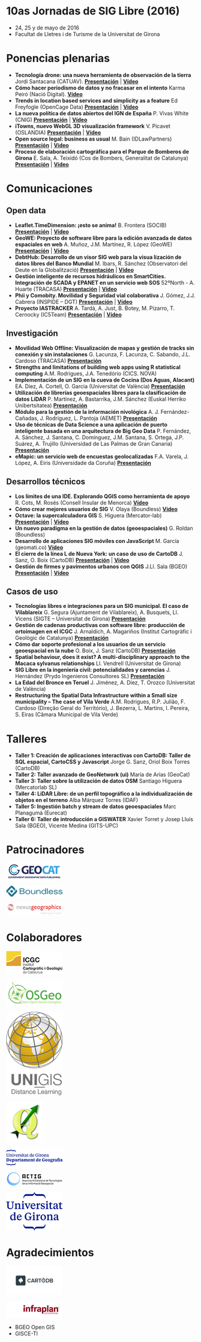 # 10as Jornadas de SIG Libre (2016)

* 24, 25 y de mayo de 2016
* Facultat de Lletres i de Turisme de la Universitat de Girona


Ponencias plenarias
====================

* **Tecnología drone: una nueva herramienta de observación de la tierra** Jordi Santacana (CATUAV). **[Presentación](https://dugi-doc.udg.edu/handle/10256/15632)** | **[Vídeo](http://diobma.udg.edu/handle/10256.1/4270)**
* **Cómo hacer periodismo de datos y no fracasar en el intento** Karma Peiró (Nació Digital). **[Vídeo](https://vimeo.com/172728230)**
* **Trends in location based services and simplicity as a feature** Ed Freyfogle (OpenCage Data) **[Presentación](https://dugi-doc.udg.edu/handle/10256/15633)** | **[Vídeo](http://diobma.udg.edu/handle/10256.1/4272)**
* **La nueva política de datos abiertos del IGN de España** P. Vivas White (CNIG)  **[Presentación](https://dugi-doc.udg.edu/handle/10256/15634)** | **[Vídeo](http://diobma.udg.edu/handle/10256.1/4273)**
* **iTowns, nuevo WebGL 3D visualización framework** V. Picavet (OSLANDIA)  **[Presentación](https://dugi-doc.udg.edu/handle/10256/15635)** | **[Vídeo](http://diobma.udg.edu/handle/10256.1/4274)**
* **Open source legal: business as usual** M. Bain (IDLawPartners)  **[Presentación](https://dugi-doc.udg.edu/handle/10256/15636)** | **[Vídeo](http://diobma.udg.edu/handle/10256.1/4274)**
* **Proceso de elaboración cartográfica para el Parque de Bomberos de Girona** E. Sala, A. Teixidó (Cos de Bombers, Generalitat de Catalunya)  **[Presentación](https://dugi-doc.udg.edu/handle/10256/15637)** | **[Vídeo](http://diobma.udg.edu/handle/10256.1/4276)**

Comunicaciones
=================

Open data
---------------------------

* **Leaflet.TimeDimension: ¡esto se anima!**  B. Frontera (SOCIB)  **[Presentación](https://dugi-doc.udg.edu/handle/10256/15638)** | **[Vídeo](http://diobma.udg.edu/handle/10256.1/4277)**
* **GeoWE: Proyecto de software libre para la edición avanzada de datos espaciales en web** A. Muñoz, J.M. Martínez, R. López (GeoWE)  **[Presentación](https://dugi-doc.udg.edu/handle/10256/15639)** | **[Vídeo](http://diobma.udg.edu/handle/10256.1/4278)**
* **DebtHub: Desarrollo de un visor SIG web para la visua lización de datos libres del Banco Mundial** M. Ibars, R. Sánchez (Observatori del Deute en la Globalització)  **[Presentación](https://dugi-doc.udg.edu/handle/10256/15640)** | **[Vídeo](http://diobma.udg.edu/handle/10256.1/4279)**
* **Gestión inteligente de recursos hidráulicos en SmartCities. Integración de SCADA y EPANET en un servicio web SOS** 52ºNorth  - A. Huarte (TRACASA)  **[Presentación](https://dugi-doc.udg.edu/handle/10256/15641)** | **[Vídeo](http://diobma.udg.edu/handle/10256.1/4280)**
* **Phii y Comobity. Movilidad y Seguridad vial colaborativa** J. Gómez, J.J. Cabrera (INSPIDE – DGT)  **[Presentación](https://dugi-doc.udg.edu/handle/10256/15642)** | **[Vídeo](http://diobma.udg.edu/handle/10256.1/4281)**
* **Proyecto IASTRACKER**  A. Tardà, A. Just, B. Botey, M. Pizarro, T. Cernocky (IC5Team)  **[Presentación](https://dugi-doc.udg.edu/handle/10256/15648)** | **[Vídeo](http://diobma.udg.edu/handle/10256.1/4282)**

Investigación
---------------------------

* **Movilidad Web Offline: Visualización de mapas y gestión de tracks sin conexión y sin instalaciones**  G. Lacunza, F. Lacunza, C. Sabando, J.L. Cardoso (TRACASA)  **[Presentación](https://dugi-doc.udg.edu/handle/10256/15644)**
* **Strengths and limitations of building web apps using R statistical computing** A.M. Rodrigues, J.A. Tenedório (CICS. NOVA)  
* **Implementación de un SIG en la cueva de Cocina (Dos Aguas, Alacant)**  EA. Diez, A. Cortell, O. Garcia (Universitat de València)  **[Presentación](https://dugi-doc.udg.edu/handle/10256/15645)**
* **Utilización de librerías geoespaciales libres para la clasificación de datos LiDAR** P. Martínez, A. Bastarrika, J.M. Sánchez (Euskal Herriko Unibertsitatea)  **[Presentación](https://dugi-doc.udg.edu/handle/10256/15646)**
* **Módulo para la gestión de la información nivológica** A. J. Fernández-Cañadas, J. Rodríguez, L. Pantoja (AEMET)  **[Presentación](https://dugi-doc.udg.edu/handle/10256/15649)**
* **Uso de técnicas de Data Science a una aplicación de puerto inteligente basada en una arquitectura de Big Geo Data**  P. Fernández, A. Sánchez, J. Santana, C. Domínguez, J.M. Santana, S. Ortega, J.P. Suárez, A. Trujillo (Universidad de Las Palmas de Gran Canaria)  **[Presentación](https://dugi-doc.udg.edu/handle/10256/15650)**
* **eMapic: un servicio web de encuestas geolocalizadas**   F.A. Varela, J. López, A. Eiris (Universidade da Coruña)  **[Presentación](https://dugi-doc.udg.edu/handle/10256/15651)**

Desarrollos técnicos
---------------------------

* **Los límites de una IDE. Explorando QGIS como herramienta de apoyo**   R. Cots, M. Rosés (Consell Insular de Menorca) **[Vídeo](http://diobma.udg.edu/handle/10256.1/4284)**
* **Cómo crear mejores usuarios de SIG** V. Olaya (Boundless)  **[Vídeo](http://diobma.udg.edu/handle/10256.1/4285)**
* **Octave: la supercalculadora GIS**  S. Higuera (Mercator-lab)  **[Presentación](https://dugi-doc.udg.edu/handle/10256/15660)** | **[Vídeo](http://diobma.udg.edu/handle/10256.1/4286)**
* **Un nuevo paradigma en la gestión de datos (geoespaciales)** G. Roldan (Boundless)   
* **Desarrollo de aplicaciones SIG móviles con JavaScript** M. García (geomati.co)  **[Vídeo](http://diobma.udg.edu/handle/10256.1/4288)**
* **El cierre de la línea L de Nueva York: un caso de uso de CartoDB**  J. Sanz, O. Boix (CartoDB)  **[Presentación](https://dugi-doc.udg.edu/handle/10256/15654)** | **[Vídeo](http://diobma.udg.edu/handle/10256.1/4289)**
* **Gestión de firmes y pavimentos urbanos con QGIS** J.Ll. Sala (BGEO) **[Presentación](https://dugi-doc.udg.edu/handle/10256/15655)** | **[Vídeo](http://diobma.udg.edu/handle/10256.1/4290)**

Casos de uso
---------------------------

* **Tecnologías libres e integraciones para un SIG municipal. El caso de Vilablareix** G. Segura (Ajuntament de Vilablareix), A. Busquets, Ll. Vicens (SIGTE – Universitat de Girona)  **[Presentación](https://dugi-doc.udg.edu/handle/10256/15656)**
* **Gestión de cadenas productivas con software libre: producción de ortoimagen en el ICGC** J. Arnaldich, A. Magariños (Institut Cartogràfic i Geològic de Catalunya)  **[Presentación](https://dugi-doc.udg.edu/handle/10256/15657)**
* **Cómo dar soporte profesional a los usuarios de un servicio geoespacial en la nube**  O. Boix, J. Sanz (CartoDB)  **[Presentación]()**
* **Spatial behaviour, does it exist? A multi-disciplinary approach to the Macaca sylvanus relationships** Ll. Vendrell (Universitat de Girona)  
* **SIG Libre en la ingeniería civil: potencialidades y carencias** J. Hernández (Prydo Ingenieros Consultores SL)  **[Presentación](https://dugi-doc.udg.edu/handle/10256/15658)**
* **La Edad del Bronce en Teruel** J. Jiménez, A. Díez, T. Orozco (Universitat de València)  
* **Restructuring the Spatial Data Infrastructure within a Small size municipality – The case of Vila Verde** A.M. Rodrigues, R.P. Julião, F. Cardoso (Direção Geral do Território), J. Bezerra, L. Martins, I. Pereira, S. Eiras (Câmara Municipal de Vila Verde)



Talleres
========

* **Taller 1: Creación de aplicaciones interactivas con CartoDB: Taller de SQL espacial, CartoCSS y Javascript** Jorge G. Sanz, Oriol Boix Torres (CartoDB)   
* **Taller 2: Taller avanzado de GeoNetwork (ui)** María de Arias (GeoCat)  
* **Taller 3: Taller sobre la utilización de datos OSM** Santiago Higuera (Mercatorlab SL)
* **Taller 4: LiDAR Libre: de un perfil topográfico a la individualización de objetos en el terreno** Alba Márquez Torres (IDAF)   
* **Taller 5: Ingestión batch y stream de datos geoespaciales** Marc Planagumà (Eurecat)   
* **Taller 6: Taller de introducción a GISWATER** Xavier Torret y Josep Lluís Sala (BGEO), Vicente Medina (GITS-UPC)   

Patrocinadores
==============


![Geocat](img/geocat.png)

![Boundless](img/boundless.png)

![Nexus](img/nexus.png)



Colaboradores
==============
![ICGC](img/ICGC.png)

![OsGEO](img/osgeo.png)

![UNIGIS](img/unigis.png)

![QGIS](img/qgis.png)

![Departament de Geografia, UdG](img/geografia.png)

![ACTIG](img/actig.JPG)

![UdG](img/UdG.png)



Agradecimientos
==============

![CartoDB](img/carto.png)

![Infraplan](img/infraplan.png)

* BGEO Open GIS
* GISCE-TI
